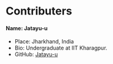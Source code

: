 # Contributers

#### Name: Jatayu-u
 - Place: Jharkhand, India
 - Bio: Undergraduate at IIT Kharagpur.
 - GitHub: [Jatayu-u](https://github.com/Jatayu-u)
